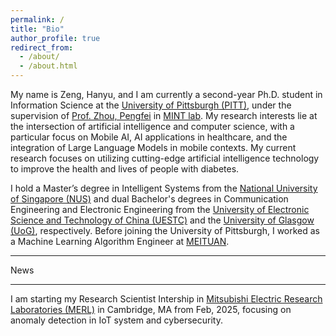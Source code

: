 ```yaml
---
permalink: /
title: "Bio"
author_profile: true
redirect_from: 
  - /about/
  - /about.html
---
```


My name is Zeng, Hanyu, and I am currently a second-year Ph.D. student in Information Science at the [University of Pittsburgh (PITT)](https://www.pitt.edu/), under the supervision of [Prof. Zhou, Pengfei](https://zhoupf.github.io/) in [MINT lab](https://mintpitt.github.io/). My research interests lie at the intersection of artificial intelligence and computer science, with a particular focus on Mobile AI, AI applications in healthcare, and the integration of Large Language Models in mobile contexts. My current research focuses on utilizing cutting-edge artificial intelligence technology to improve the health and lives of people with diabetes.

I hold a Master’s degree in Intelligent Systems from the [National University of Singapore (NUS)](https://nus.edu.sg/) and dual Bachelor's degrees in Communication Engineering and Electronic Engineering from the [University of Electronic Science and Technology of China (UESTC)](https://en.uestc.edu.cn/) and the [University of Glasgow (UoG)](https://www.gla.ac.uk/), respectively. Before joining the University of Pittsburgh, I worked as a Machine Learning Algorithm Engineer at [MEITUAN](https://www.meituan.com/).


---
News

---

I am starting my Research Scientist Intership in [Mitsubishi Electric Research Laboratories (MERL)](https://www.merl.com/) in Cambridge, MA from Feb, 2025, focusing on anomaly detection in IoT system and cybersecurity.
